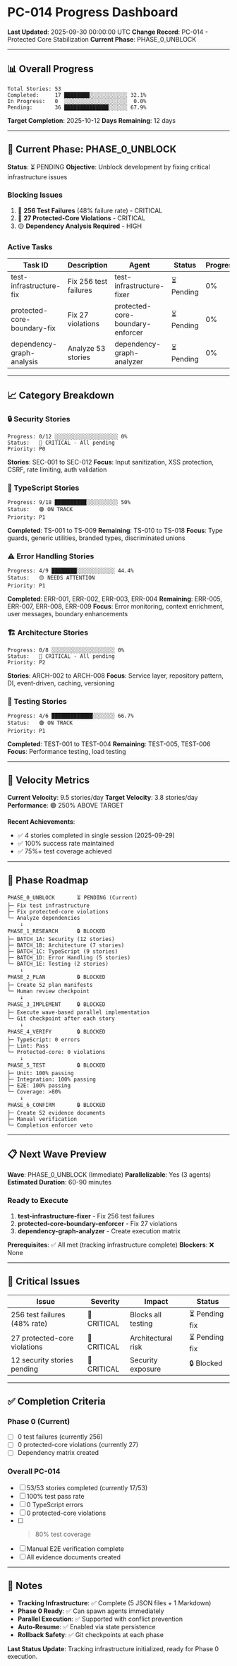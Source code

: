# PC-014 Progress Dashboard
**Last Updated**: 2025-09-30 00:00:00 UTC
**Change Record**: PC-014 - Protected Core Stabilization
**Current Phase**: PHASE_0_UNBLOCK

---

## 📊 Overall Progress

```
Total Stories: 53
Completed:     17 ████████░░░░░░░░░░░░ 32.1%
In Progress:   0  ░░░░░░░░░░░░░░░░░░░░  0.0%
Pending:       36 ██████████████░░░░░░ 67.9%
```

**Target Completion**: 2025-10-12
**Days Remaining**: 12 days

---

## 🎯 Current Phase: PHASE_0_UNBLOCK

**Status**: ⏳ PENDING
**Objective**: Unblock development by fixing critical infrastructure issues

### Blocking Issues
1. 🔴 **256 Test Failures** (48% failure rate) - CRITICAL
2. 🔴 **27 Protected-Core Violations** - CRITICAL
3. 🟡 **Dependency Analysis Required** - HIGH

### Active Tasks

| Task ID | Description | Agent | Status | Progress |
|---------|-------------|-------|--------|----------|
| test-infrastructure-fix | Fix 256 test failures | test-infrastructure-fixer | ⏳ Pending | 0% |
| protected-core-boundary-fix | Fix 27 violations | protected-core-boundary-enforcer | ⏳ Pending | 0% |
| dependency-graph-analysis | Analyze 53 stories | dependency-graph-analyzer | ⏳ Pending | 0% |

---

## 📈 Category Breakdown

### 🔒 Security Stories
```
Progress: 0/12 ░░░░░░░░░░░░░░░░░░░░ 0%
Status:   🔴 CRITICAL - All pending
Priority: P0
```

**Stories**: SEC-001 to SEC-012
**Focus**: Input sanitization, XSS protection, CSRF, rate limiting, auth validation

### 📐 TypeScript Stories
```
Progress: 9/18 ██████████░░░░░░░░░░ 50%
Status:   🟢 ON TRACK
Priority: P1
```

**Completed**: TS-001 to TS-009
**Remaining**: TS-010 to TS-018
**Focus**: Type guards, generic utilities, branded types, discriminated unions

### ⚠️ Error Handling Stories
```
Progress: 4/9 ████████░░░░░░░░░░░░ 44.4%
Status:   🟡 NEEDS ATTENTION
Priority: P1
```

**Completed**: ERR-001, ERR-002, ERR-003, ERR-004
**Remaining**: ERR-005, ERR-007, ERR-008, ERR-009
**Focus**: Error monitoring, context enrichment, user messages, boundary enhancements

### 🏗️ Architecture Stories
```
Progress: 0/8 ░░░░░░░░░░░░░░░░░░░░ 0%
Status:   🔴 CRITICAL - All pending
Priority: P2
```

**Stories**: ARCH-002 to ARCH-008
**Focus**: Service layer, repository pattern, DI, event-driven, caching, versioning

### 🧪 Testing Stories
```
Progress: 4/6 █████████████░░░░░░░ 66.7%
Status:   🟢 ON TRACK
Priority: P1
```

**Completed**: TEST-001 to TEST-004
**Remaining**: TEST-005, TEST-006
**Focus**: Performance testing, load testing

---

## 🚀 Velocity Metrics

**Current Velocity**: 9.5 stories/day
**Target Velocity**: 3.8 stories/day
**Performance**: 🟢 250% ABOVE TARGET

**Recent Achievements**:
- ✅ 4 stories completed in single session (2025-09-29)
- ✅ 100% success rate maintained
- ✅ 75%+ test coverage achieved

---

## 🔄 Phase Roadmap

```
PHASE_0_UNBLOCK       ⏳ PENDING (Current)
├─ Fix test infrastructure
├─ Fix protected-core violations
└─ Analyze dependencies
    ↓
PHASE_1_RESEARCH      🔒 BLOCKED
├─ BATCH_1A: Security (12 stories)
├─ BATCH_1B: Architecture (7 stories)
├─ BATCH_1C: TypeScript (9 stories)
├─ BATCH_1D: Error Handling (5 stories)
└─ BATCH_1E: Testing (2 stories)
    ↓
PHASE_2_PLAN          🔒 BLOCKED
├─ Create 52 plan manifests
└─ Human review checkpoint
    ↓
PHASE_3_IMPLEMENT     🔒 BLOCKED
├─ Execute wave-based parallel implementation
└─ Git checkpoint after each story
    ↓
PHASE_4_VERIFY        🔒 BLOCKED
├─ TypeScript: 0 errors
├─ Lint: Pass
└─ Protected-core: 0 violations
    ↓
PHASE_5_TEST          🔒 BLOCKED
├─ Unit: 100% passing
├─ Integration: 100% passing
├─ E2E: 100% passing
└─ Coverage: >80%
    ↓
PHASE_6_CONFIRM       🔒 BLOCKED
├─ Create 52 evidence documents
├─ Manual verification
└─ Completion enforcer veto
```

---

## 📋 Next Wave Preview

**Wave**: PHASE_0_UNBLOCK (Immediate)
**Parallelizable**: Yes (3 agents)
**Estimated Duration**: 60-90 minutes

### Ready to Execute
1. **test-infrastructure-fixer** - Fix 256 test failures
2. **protected-core-boundary-enforcer** - Fix 27 violations
3. **dependency-graph-analyzer** - Create execution matrix

**Prerequisites**: ✅ All met (tracking infrastructure complete)
**Blockers**: ❌ None

---

## 🚨 Critical Issues

| Issue | Severity | Impact | Status |
|-------|----------|--------|--------|
| 256 test failures (48% rate) | 🔴 CRITICAL | Blocks all testing | ⏳ Pending fix |
| 27 protected-core violations | 🔴 CRITICAL | Architectural risk | ⏳ Pending fix |
| 12 security stories pending | 🔴 CRITICAL | Security exposure | 🔒 Blocked |

---

## ✅ Completion Criteria

### Phase 0 (Current)
- [ ] 0 test failures (currently 256)
- [ ] 0 protected-core violations (currently 27)
- [ ] Dependency matrix created

### Overall PC-014
- [ ] 53/53 stories completed (currently 17/53)
- [ ] 100% test pass rate
- [ ] 0 TypeScript errors
- [ ] 0 protected-core violations
- [ ] >80% test coverage
- [ ] Manual E2E verification complete
- [ ] All evidence documents created

---

## 📝 Notes

- **Tracking Infrastructure**: ✅ Complete (5 JSON files + 1 Markdown)
- **Phase 0 Ready**: ✅ Can spawn agents immediately
- **Parallel Execution**: ✅ Supported with conflict prevention
- **Auto-Resume**: ✅ Enabled via state persistence
- **Rollback Safety**: ✅ Git checkpoints at each phase

**Last Status Update**: Tracking infrastructure initialized, ready for Phase 0 execution.